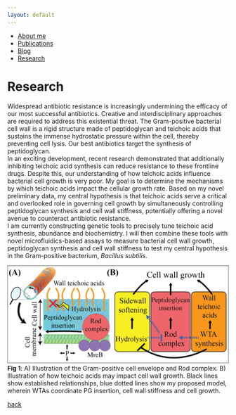 ```yaml
---
layout: default
---
```


- [About me](./about-me.html)
- [Publications](./publications.html)
- [Blog](./blog.html)
- [Research](./research.html)

# Research

Widespread antibiotic resistance is increasingly undermining the efficacy of our most successful antibiotics. 
Creative and interdisciplinary approaches are required to address this existential threat. 
The Gram-positive bacterial cell wall is a rigid structure made of peptidoglycan and teichoic acids that sustains the immense hydrostatic pressure within the cell, 
thereby preventing cell lysis. Our best antibiotics target the synthesis of peptidoglycan.  
In an exciting development, recent research demonstrated that additionally inhibiting teichoic acid synthesis can reduce resistance to these frontline drugs. 
Despite this, our understanding of how teichoic acids influence bacterial cell growth is very poor. My goal is to determine the mechanisms by which teichoic acids 
impact the cellular growth rate.  Based on my novel preliminary data, my central hypothesis is that teichoic acids serve a critical and overlooked role in governing 
cell growth by simultaneously controlling peptidoglycan synthesis and cell wall stiffness, potentially offering a novel avenue to counteract antibiotic resistance.  
I am currently constructing genetic tools to precisely tune teichoic acid synthesis, abundance and biochemistry. I will then combine these tools with novel 
microfluidics-based assays to measure bacterial cell wall growth, peptidoglycan synthesis and cell wall stiffness to test my central hypothesis in the Gram-positive bacterium, 
*Bacillus subtilis*.

![Fig_1_final](/Fig_1_final.png)
**Fig 1**: A) Illustration of the Gram-positive cell envelope and Rod complex. B) Illustration of how teichoic acids may impact cell wall growth. Black lines show established relationships, blue dotted lines show my proposed model, wherein WTAs coordinate PG insertion, cell wall stiffness and cell growth.

[back](./)
